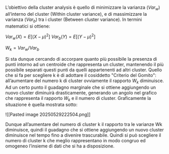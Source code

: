  L’obiettivo della cluster analysis è quello di minimizzare la varianza ($Var_w$) all’interno del cluster (Within cluster variance), e di massimizzare la varianza ($Var_b$) tra i cluster (Between cluster variance).  In termini matematici si ottiene:

$Var_w(X)=E[(X-µ)^2]$                   $Var_b(Y)=E[(Y-µ)^2]$

$W_k=Var_w/Var_b$


Si sta dunque cercando di accorpare quanto più possibile la presenza di punti intorno ad un centroide che rappresenta un cluster, mantenendo il più possibile separati questi punti da quelli appartenenti ad altri cluster. Quello che si fa per scegliere k è di adottare il cosiddetto "Criterio del Gomito": all’aumentare del numero k di cluster ovviamente il rapporto $W_k$ diminuisce. Ad un certo punto il guadagno marginale che si ottiene aggiungendo un nuovo cluster diminuirà drasticamente, generando un angolo nel grafico che rappresenta il rapporto $W_k$ e il numero di cluster. Graficamente la situazione è quella mostrata sotto:

![[Pasted image 20250529222504.png]]


Dunque all’aumentare del numero di cluster k il rapporto tra le varianze Wk diminuisce, quindi il guadagno che si ottiene aggiungendo un nuovo cluster diminuisce nel tempo fino a divenire trascurabile. Quindi si può scegliere il numero di cluster k che meglio rappresentano in modo congruo ed omogeneo l’insieme di dati che si ha a disposizione.